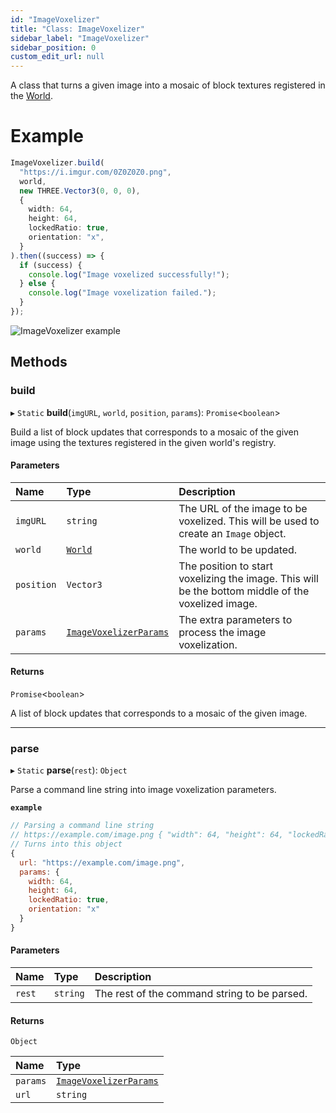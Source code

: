 ```yaml
---
id: "ImageVoxelizer"
title: "Class: ImageVoxelizer"
sidebar_label: "ImageVoxelizer"
sidebar_position: 0
custom_edit_url: null
---
```


A class that turns a given image into a mosaic of block textures registered in the [World](World.md).

# Example
```ts
ImageVoxelizer.build(
  "https://i.imgur.com/0Z0Z0Z0.png",
  world,
  new THREE.Vector3(0, 0, 0),
  {
    width: 64,
    height: 64,
    lockedRatio: true,
    orientation: "x",
  }
).then((success) => {
  if (success) {
    console.log("Image voxelized successfully!");
  } else {
    console.log("Image voxelization failed.");
  }
});
```

![ImageVoxelizer example](/img/image-voxelizer.png)

## Methods

### build

▸ `Static` **build**(`imgURL`, `world`, `position`, `params`): `Promise`<`boolean`\>

Build a list of block updates that corresponds to a mosaic of the given image using the textures registered in the given world's registry.

#### Parameters

| Name | Type | Description |
| :------ | :------ | :------ |
| `imgURL` | `string` | The URL of the image to be voxelized. This will be used to create an `Image` object. |
| `world` | [`World`](World.md) | The world to be updated. |
| `position` | `Vector3` | The position to start voxelizing the image. This will be the bottom middle of the voxelized image. |
| `params` | [`ImageVoxelizerParams`](../modules.md#imagevoxelizerparams-128) | The extra parameters to process the image voxelization. |

#### Returns

`Promise`<`boolean`\>

A list of block updates that corresponds to a mosaic of the given image.

___

### parse

▸ `Static` **parse**(`rest`): `Object`

Parse a command line string into image voxelization parameters.

**`example`**
```js
// Parsing a command line string
// https://example.com/image.png { "width": 64, "height": 64, "lockedRatio": true, "orientation": "x" }
// Turns into this object
{
  url: "https://example.com/image.png",
  params: {
    width: 64,
    height: 64,
    lockedRatio: true,
    orientation: "x"
  }
}
```

#### Parameters

| Name | Type | Description |
| :------ | :------ | :------ |
| `rest` | `string` | The rest of the command string to be parsed. |

#### Returns

`Object`

| Name | Type |
| :------ | :------ |
| `params` | [`ImageVoxelizerParams`](../modules.md#imagevoxelizerparams-128) |
| `url` | `string` |
